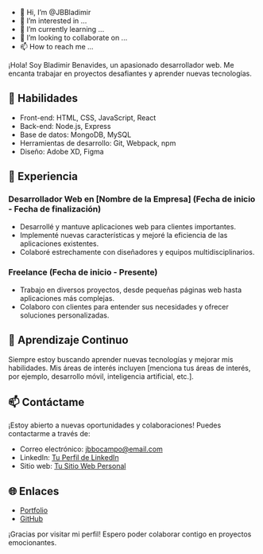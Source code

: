 - 👋 Hi, I’m @JBBladimir
- 👀 I’m interested in ...
- 🌱 I’m currently learning ...
- 💞️ I’m looking to collaborate on ...
- 📫 How to reach me ...

¡Hola! Soy Bladimir Benavides, un apasionado desarrollador web. Me encanta trabajar en proyectos desafiantes y aprender nuevas tecnologías.

## 🚀 Habilidades

- Front-end: HTML, CSS, JavaScript, React
- Back-end: Node.js, Express
- Base de datos: MongoDB, MySQL
- Herramientas de desarrollo: Git, Webpack, npm
- Diseño: Adobe XD, Figma

## 💼 Experiencia

### Desarrollador Web en [Nombre de la Empresa] (Fecha de inicio - Fecha de finalización)

- Desarrollé y mantuve aplicaciones web para clientes importantes.
- Implementé nuevas características y mejoré la eficiencia de las aplicaciones existentes.
- Colaboré estrechamente con diseñadores y equipos multidisciplinarios.

### Freelance (Fecha de inicio - Presente)

- Trabajo en diversos proyectos, desde pequeñas páginas web hasta aplicaciones más complejas.
- Colaboro con clientes para entender sus necesidades y ofrecer soluciones personalizadas.

## 🌱 Aprendizaje Continuo

Siempre estoy buscando aprender nuevas tecnologías y mejorar mis habilidades. Mis áreas de interés incluyen [menciona tus áreas de interés, por ejemplo, desarrollo móvil, inteligencia artificial, etc.].

## 📫 Contáctame

¡Estoy abierto a nuevas oportunidades y colaboraciones! Puedes contactarme a través de:

- Correo electrónico: [jbbocampo@email.com](mailto:jbbocampo@email.com)
- LinkedIn: [Tu Perfil de LinkedIn](https://www.linkedin.com/in/tu-perfil)
- Sitio web: [Tu Sitio Web Personal](https://www.tusitio.com)

## 🌐 Enlaces

- [Portfolio](https://www.tuportfolio.com)
- [GitHub](https://github.com/tuusuario)

¡Gracias por visitar mi perfil! Espero poder colaborar contigo en proyectos emocionantes.


